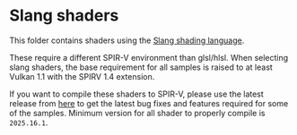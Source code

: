 # Slang shaders

This folder contains shaders using the [Slang shading language](https://github.com/shader-slang/slang/releases).

These require a different SPIR-V environment than glsl/hlsl. When selecting slang shaders, the base requirement for all samples is raised to at least Vulkan 1.1 with the SPIRV 1.4 extension.

If you want to compile these shaders to SPIR-V, please use the latest release from [here](https://github.com/shader-slang/slang/releases) to get the latest bug fixes and features required for some of the samples. Minimum version for all shader to properly compile is `2025.16.1`.